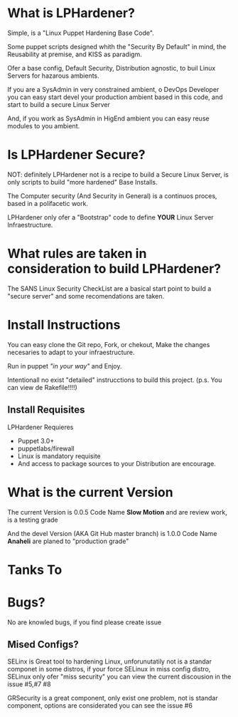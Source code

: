 What is LPHardener?
====

Simple, is a "Linux Puppet Hardening Base Code".

Some puppet scripts designed whith the "Security By Default" in mind, the Reusability at premise, and KISS as paradigm.

Ofer a base config, Default Security, Distribution agnostic, to buil Linux Servers for hazarous ambients.

If you are a SysAdmin in very constrained ambient, o DevOps Developer you can easy start devel your production ambient based in this code, and start to build a secure Linux Server

And, if you work as SysAdmin in HigEnd ambient you can easy reuse modules to you ambient.

Is LPHardener Secure?
====

NOT: definitely LPHardener not is a recipe to build a Secure Linux Server, is only scripts to build "more hardened" Base Installs. 

The Computer security (And Security in General) is a continuos proces, based in a polifacetic work.

LPHardener only ofer a "Bootstrap" code to define **YOUR** Linux Server Infraestructure.

What rules are taken in consideration to build LPHardener?
====

The SANS Linux Security CheckList are a basical start point to build a "secure server" and some recomendations are taken.


Install Instructions
====

You can easy clone the Git repo, Fork, or chekout, Make the changes necesaries to adapt to your infraestructure.

Run in puppet *"in your way"* and Enjoy.

Intentionall no exist "detailed" instrucctions to build this project. (p.s. You can view de Rakefile!!!!)


Install Requisites
----

LPHardener Requieres

- Puppet 3.0+
- puppetlabs/firewall
- Linux is mandatory requisite
- And access to package sources to your Distribution are encourage.

What is the current Version
====

The current Version is 0.0.5 Code Name **Slow Motion** and are review work, is a testing grade

And the devel Version (AKA Git Hub master branch) is 1.0.0 Code Name **Anaheli** are planed to "production grade"

Tanks To
====

Bugs?
====

No are knowled bugs, if you find please create issue

Mised Configs?
-----
SELinx is Great tool to hardening Linux, unforunutatily not is a standar componet in some distros, if your force SELinux in miss config distro, SELinux only ofer "miss security" you can view the current discousion in the issue #5,#7 #8

GRSecurity is a great component, only exist one problem, not is standar component, options are considerated you can see the issue #6


